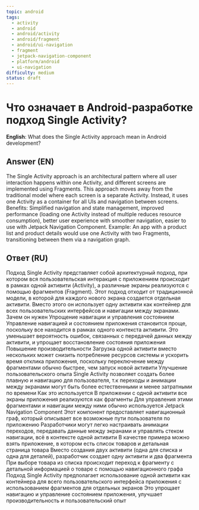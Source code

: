 ```yaml
---
topic: android
tags:
  - activity
  - android
  - android/activity
  - android/fragment
  - android/ui-navigation
  - fragment
  - jetpack-navigation-component
  - platform/android
  - ui-navigation
difficulty: medium
status: draft
---
```


# Что означает в Android-разработке подход Single Activity?

**English**: What does the Single Activity approach mean in Android development?

## Answer (EN)
The Single Activity approach is an architectural pattern where all user interaction happens within one Activity, and different screens are implemented using Fragments. This approach moves away from the traditional model where each screen is a separate Activity. Instead, it uses one Activity as a container for all UIs and navigation between screens. Benefits: Simplified navigation and state management, improved performance (loading one Activity instead of multiple reduces resource consumption), better user experience with smoother navigation, easier to use with Jetpack Navigation Component. Example: An app with a product list and product details would use one Activity with two Fragments, transitioning between them via a navigation graph.

## Ответ (RU)
Подход Single Activity представляет собой архитектурный подход, при котором вся пользовательская интеракция с приложением происходит в рамках одной активити (Activity), а различные экраны реализуются с помощью фрагментов (Fragment). Этот подход отходит от традиционной модели, в которой для каждого нового экрана создается отдельная активити. Вместо этого он использует одну активити как контейнер для всех пользовательских интерфейсов и навигации между экранами. Зачем он нужен Упрощение навигации и управления состоянием Управление навигацией и состоянием приложения становится проще, поскольку все находится в рамках одного контекста активити. Это уменьшает вероятность ошибок, связанных с передачей данных между активити, и упрощает восстановление состояния приложения Повышение производительности Загрузка одной активити вместо нескольких может снизить потребление ресурсов системы и ускорить время отклика приложения, поскольку переключение между фрагментами обычно быстрее, чем запуск новой активити Улучшение пользовательского опыта Single Activity позволяет создать более плавную и навигацию для пользователя, т.к переходы и анимации между экранами могут быть более естественными и менее затратными по времени Как это используется В приложении с одной активити все экраны приложения реализуются как фрагменты Для управления этими фрагментами и навигации между ними обычно используется Jetpack Navigation Component Этот компонент предоставляет навигационный граф, который описывает все возможные пути пользователя по приложению Разработчики могут легко настраивать анимации переходов, передавать данные между экранами и управлять стеком навигации, всё в контексте одной активити В качестве примера можно взять приложение, в котором есть список товаров и детальная страница товара Вместо создания двух активити (одна для списка и одна для деталей), разработчик создает одну активити и два фрагмента При выборе товара из списка происходит переход к фрагменту с детальной информацией о товаре с помощью навигационного графа Подход Single Activity предполагает использование одной активити как контейнера для всего пользовательского интерфейса приложения с использованием фрагментов для отдельных экранов Это упрощает навигацию и управление состоянием приложения, улучшает производительность и пользовательский опыт


